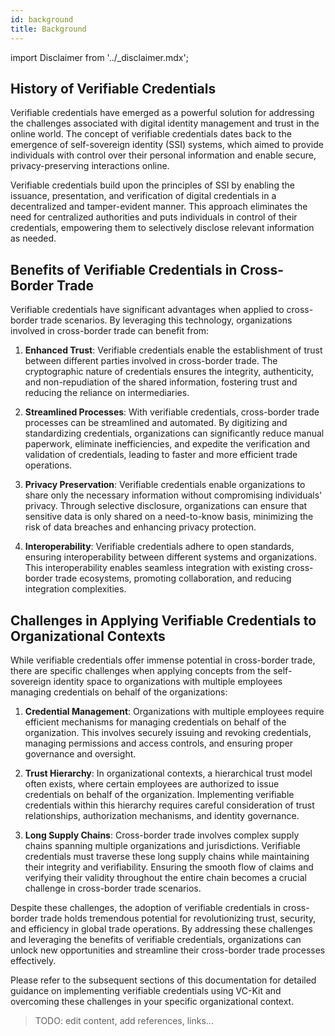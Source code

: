 ```yaml
---
id: background
title: Background
---
```


import Disclaimer from '../\_disclaimer.mdx';

<Disclaimer />

## History of Verifiable Credentials

Verifiable credentials have emerged as a powerful solution for addressing the challenges associated with digital identity management and trust in the online world. The concept of verifiable credentials dates back to the emergence of self-sovereign identity (SSI) systems, which aimed to provide individuals with control over their personal information and enable secure, privacy-preserving interactions online.

Verifiable credentials build upon the principles of SSI by enabling the issuance, presentation, and verification of digital credentials in a decentralized and tamper-evident manner. This approach eliminates the need for centralized authorities and puts individuals in control of their credentials, empowering them to selectively disclose relevant information as needed.

## Benefits of Verifiable Credentials in Cross-Border Trade

Verifiable credentials have significant advantages when applied to cross-border trade scenarios. By leveraging this technology, organizations involved in cross-border trade can benefit from:

1. **Enhanced Trust**: Verifiable credentials enable the establishment of trust between different parties involved in cross-border trade. The cryptographic nature of credentials ensures the integrity, authenticity, and non-repudiation of the shared information, fostering trust and reducing the reliance on intermediaries.

2. **Streamlined Processes**: With verifiable credentials, cross-border trade processes can be streamlined and automated. By digitizing and standardizing credentials, organizations can significantly reduce manual paperwork, eliminate inefficiencies, and expedite the verification and validation of credentials, leading to faster and more efficient trade operations.

3. **Privacy Preservation**: Verifiable credentials enable organizations to share only the necessary information without compromising individuals' privacy. Through selective disclosure, organizations can ensure that sensitive data is only shared on a need-to-know basis, minimizing the risk of data breaches and enhancing privacy protection.

4. **Interoperability**: Verifiable credentials adhere to open standards, ensuring interoperability between different systems and organizations. This interoperability enables seamless integration with existing cross-border trade ecosystems, promoting collaboration, and reducing integration complexities.

## Challenges in Applying Verifiable Credentials to Organizational Contexts

While verifiable credentials offer immense potential in cross-border trade, there are specific challenges when applying concepts from the self-sovereign identity space to organizations with multiple employees managing credentials on behalf of the organizations:

1. **Credential Management**: Organizations with multiple employees require efficient mechanisms for managing credentials on behalf of the organization. This involves securely issuing and revoking credentials, managing permissions and access controls, and ensuring proper governance and oversight.

2. **Trust Hierarchy**: In organizational contexts, a hierarchical trust model often exists, where certain employees are authorized to issue credentials on behalf of the organization. Implementing verifiable credentials within this hierarchy requires careful consideration of trust relationships, authorization mechanisms, and identity governance.

3. **Long Supply Chains**: Cross-border trade involves complex supply chains spanning multiple organizations and jurisdictions. Verifiable credentials must traverse these long supply chains while maintaining their integrity and verifiability. Ensuring the smooth flow of claims and verifying their validity throughout the entire chain becomes a crucial challenge in cross-border trade scenarios.

Despite these challenges, the adoption of verifiable credentials in cross-border trade holds tremendous potential for revolutionizing trust, security, and efficiency in global trade operations. By addressing these challenges and leveraging the benefits of verifiable credentials, organizations can unlock new opportunities and streamline their cross-border trade processes effectively.

Please refer to the subsequent sections of this documentation for detailed guidance on implementing verifiable credentials using VC-Kit and overcoming these challenges in your specific organizational context.

> TODO: edit content,
> add references, links...
